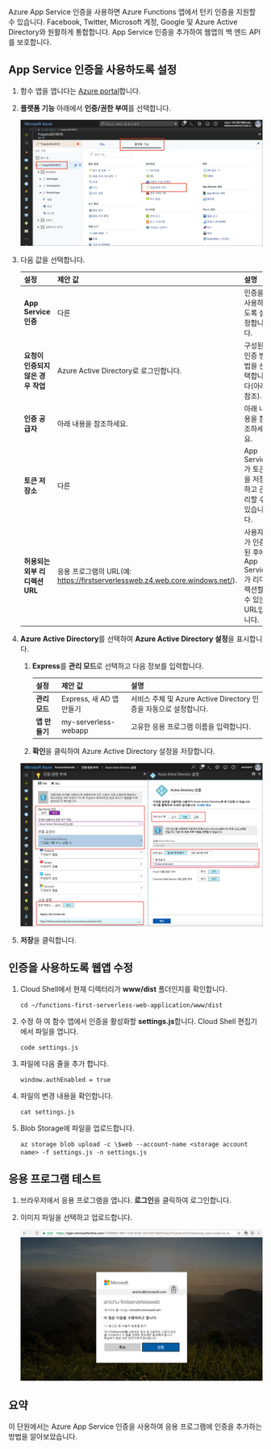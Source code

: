 Azure App Service 인증을 사용하면 Azure Functions 앱에서 턴키 인증을 지원할 수 있습니다. Facebook, Twitter, Microsoft 계정, Google 및 Azure Active Directory와 원활하게 통합합니다. App Service 인증을 추가하여 웹앱의 백 엔드 API를 보호합니다.

## <a name="enable-app-service-authentication"></a>App Service 인증을 사용하도록 설정

1. 함수 앱을 엽니다는 [Azure portal](https://portal.azure.com/?azure-portal=true)합니다.

1. **플랫폼 기능** 아래에서 **인증/권한 부여**를 선택합니다.

    ![인증 및 권한 부여 선택](../media/6-authorization.jpg)

1. 다음 값을 선택합니다.

    | 설정      |  제안 값   | 설명                                        |
    | --- | --- | ---|
    | **App Service 인증** | 다른 | 인증을 사용하도록 설정합니다. |
    | **요청이 인증되지 않은 경우 작업** | Azure Active Directory로 로그인합니다. | 구성된 인증 방법을 선택합니다(아래 참조). |
    | **인증 공급자** | 아래 내용을 참조하세요. | 아래 내용을 참조하세요. |
    | **토큰 저장소** | 다른 | App Service가 토큰을 저장하고 관리할 수 있습니다. |
    | **허용되는 외부 리디렉션 URL** | 응용 프로그램의 URL(예: https://firstserverlessweb.z4.web.core.windows.net/). | 사용자가 인증된 후에 App Service가 리디렉션할 수 있는 URL입니다. |

1. **Azure Active Directory**를 선택하여 **Azure Active Directory 설정**을 표시합니다.

    1. **Express**를 **관리 모드**로 선택하고 다음 정보를 입력합니다.

        | 설정      |  제안 값   | 설명                                        |
        | --- | --- | ---|
        | **관리 모드** | Express, 새 AD 앱 만들기 | 서비스 주체 및 Azure Active Directory 인증을 자동으로 설정합니다. |
        | **앱 만들기** | my-serverless-webapp | 고유한 응용 프로그램 이름을 입력합니다. |

    1. **확인**을 클릭하여 Azure Active Directory 설정을 저장합니다.

    ![인증/권한 부여 및 Azure Active Directory 설정](../media/6-create-aad.png)

1. **저장**을 클릭합니다.

## <a name="modify-the-web-app-to-enable-authentication"></a>인증을 사용하도록 웹앱 수정

1. Cloud Shell에서 현재 디렉터리가 **www/dist** 폴더인지를 확인합니다.

    ```azurecli
    cd ~/functions-first-serverless-web-application/www/dist
    ```

1. 수정 하 여 함수 앱에서 인증을 활성화할 **settings.js**합니다. Cloud Shell 편집기에서 파일을 엽니다.

    ```azurecli
    code settings.js
    ```

1. 파일에 다음 줄을 추가 합니다.

    ```azurecli
    window.authEnabled = true
    ```

1. 파일의 변경 내용을 확인합니다.

    ```azurecli
    cat settings.js
    ```

1. Blob Storage에 파일을 업로드합니다.

    ```azurecli
    az storage blob upload -c \$web --account-name <storage account name> -f settings.js -n settings.js
    ```

## <a name="test-the-application"></a>응용 프로그램 테스트

1. 브라우저에서 응용 프로그램을 엽니다. **로그인**을 클릭하여 로그인합니다.

1. 이미지 파일을 선택하고 업로드합니다.

    ![로그인 페이지](../media/6-aad-auth.png)

## <a name="summary"></a>요약

이 단원에서는 Azure App Service 인증을 사용하여 응용 프로그램에 인증을 추가하는 방법을 알아보았습니다.